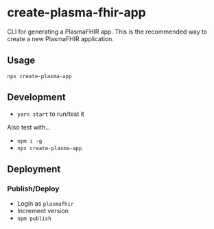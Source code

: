 # create-plasma-fhir-app
CLI for generating a PlasmaFHIR app. This is the recommended way to create a new PlasmaFHIR application.

## Usage
`npx create-plasma-app`

## Development
- `yarn start` to run/test it

Also test with...
- `npm i -g`
- `npx create-plasma-app`

## Deployment

### Publish/Deploy
- Login as `plasmafhir`
- Increment version
- `npm publish`